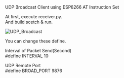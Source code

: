 UDP Broadcast Client using ESP8266 AT Instruction Set   

At first, execute receiver.py.   
And build scetch & run.   

![UDP_Broadcast](https://user-images.githubusercontent.com/6020549/55276898-d0ef5600-533c-11e9-986e-c5f52bf6d2d8.jpg)

You can change these define.

Interval of Packet Send(Second)   
#define INTERVAL        10

UDP Remote Port   
#define BROAD_PORT      9876

